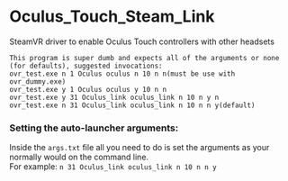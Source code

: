 # Oculus_Touch_Steam_Link
SteamVR driver to enable Oculus Touch controllers with other headsets

```
This program is super dumb and expects all of the arguments or none (for defaults), suggested invocations:
ovr_test.exe n 1 Oculus oculus n 10 n n(must be use with ovr_dummy.exe)
ovr_test.exe y 1 Oculus oculus y 10 n n
ovr_test.exe y 31 Oculus_link oculus_link n 10 n y n
ovr_test.exe n 31 Oculus_link oculus_link n 10 n n y(default)
```

### Setting the auto-launcher arguments:
Inside the `args.txt` file all you need to do is set the arguments as your normally would on the command line.  
For example: `n 31 Oculus_link oculus_link n 10 n n y`